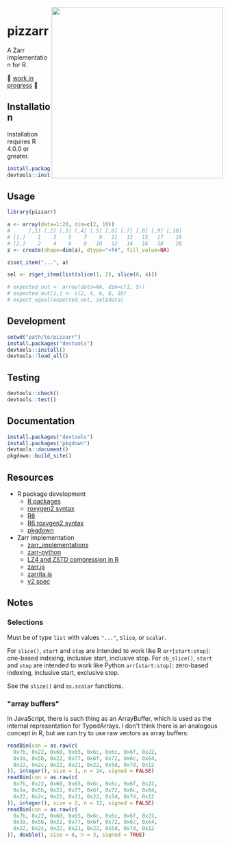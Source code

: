 <img src="https://upload.wikimedia.org/wikipedia/commons/thumb/8/86/Grandma-pizza-01.jpg/640px-Grandma-pizza-01.jpg" width="400" align="right"/> 

# pizzarr

A Zarr implementation for R.

🚧 [work in progress](https://github.com/keller-mark/pizzarr/search?q=TODO) 🚧

## Installation

Installation requires R 4.0.0 or greater.

```r
install.packages("devtools")
devtools::install_github("keller-mark/pizzarr")
```

## Usage

```r
library(pizzarr)

a <- array(data=1:20, dim=c(2, 10))
#      [,1] [,2] [,3] [,4] [,5] [,6] [,7] [,8] [,9] [,10]
# [1,]    1    3    5    7    9   11   13   15   17    19
# [2,]    2    4    6    8   10   12   14   16   18    20
z <- create(shape=dim(a), dtype="<f4", fill_value=NA)

z$set_item("...", a)

sel <- z$get_item(list(slice(1, 2), slice(0, 4)))

# expected_out <- array(data=NA, dim=c(1, 5))
# expected_out[1,] <- c(2, 4, 6, 8, 10)
# expect_equal(expected_out, sel$data)
```


## Development


```r
setwd("path/to/pizzarr")
install.packages("devtools")
devtools::install()
devtools::load_all()
```

## Testing

```r
devtools::check()
devtools::test()
```

## Documentation

```r
install.packages("devtools")
install.packages("pkgdown")
devtools::document()
pkgdown::build_site()
```

## Resources

- R package development
  - [R packages](https://r-pkgs.org/)
  - [roxygen2 syntax](https://cran.r-project.org/web/packages/roxygen2/vignettes/rd-formatting.html)
  - [R6](https://r6.r-lib.org/index.html)
  - [R6 roxygen2 syntax](https://www.tidyverse.org/blog/2019/11/roxygen2-7-0-0/#r6-documentation)
  - [pkgdown](https://pkgdown.r-lib.org/)
- Zarr implementation
  - [zarr_implementations](https://github.com/zarr-developers/zarr_implementations)
  - [zarr-python](https://github.com/zarr-developers/zarr-python)
  - [LZ4 and ZSTD compression in R](https://github.com/traversc/qs)
  - [zarr.js](https://github.com/gzuidhof/zarr.js)
  - [zarrita.js](https://github.com/manzt/zarrita.js)
  - [v2 spec](https://zarr.readthedocs.io/en/stable/spec/v2.html)
  
## Notes

### Selections

Must be of type `list` with values `"..."`, `Slice`, or `scalar`.

For `slice()`, `start` and `stop` are intended to work like R `arr[start:stop]`: one-based indexing, inclusive start, inclusive stop.
For `zb_slice()`, `start` and `stop` are intended to work like Python `arr[start:stop]`: zero-based indexing, inclusive start, exclusive stop.


See the `slice()` and `as.scalar` functions.

### "array buffers"

In JavaScript, there is such thing as an ArrayBuffer, which is used as the internal representation for TypedArrays.
I don't think there is an analogous concept in R, but we can try to use raw vectors as array buffers:

```R
readBin(con = as.raw(c(
  0x7b, 0x22, 0x68, 0x65, 0x6c, 0x6c, 0x6f, 0x22,
  0x3a, 0x5b, 0x22, 0x77, 0x6f, 0x72, 0x6c, 0x64,
  0x22, 0x2c, 0x22, 0x21, 0x22, 0x5d, 0x7d, 0x12
)), integer(), size = 1, n = 24, signed = FALSE)
readBin(con = as.raw(c(
  0x7b, 0x22, 0x68, 0x65, 0x6c, 0x6c, 0x6f, 0x22,
  0x3a, 0x5b, 0x22, 0x77, 0x6f, 0x72, 0x6c, 0x64,
  0x22, 0x2c, 0x22, 0x21, 0x22, 0x5d, 0x7d, 0x12
)), integer(), size = 2, n = 12, signed = FALSE)
readBin(con = as.raw(c(
  0x7b, 0x22, 0x68, 0x65, 0x6c, 0x6c, 0x6f, 0x22,
  0x3a, 0x5b, 0x22, 0x77, 0x6f, 0x72, 0x6c, 0x64,
  0x22, 0x2c, 0x22, 0x21, 0x22, 0x5d, 0x7d, 0x12
)), double(), size = 8, n = 3, signed = TRUE)
```



